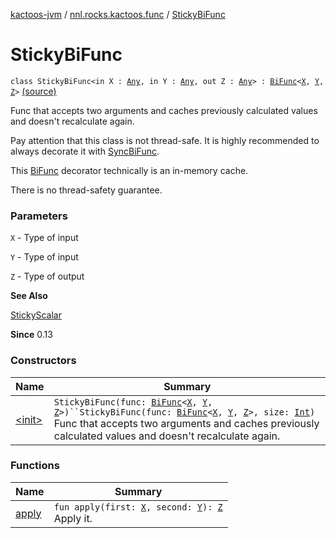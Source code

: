 [kactoos-jvm](../../index.md) / [nnl.rocks.kactoos.func](../index.md) / [StickyBiFunc](./index.md)

# StickyBiFunc

`class StickyBiFunc<in X : `[`Any`](https://kotlinlang.org/api/latest/jvm/stdlib/kotlin/-any/index.html)`, in Y : `[`Any`](https://kotlinlang.org/api/latest/jvm/stdlib/kotlin/-any/index.html)`, out Z : `[`Any`](https://kotlinlang.org/api/latest/jvm/stdlib/kotlin/-any/index.html)`> : `[`BiFunc`](../../nnl.rocks.kactoos/-bi-func/index.md)`<`[`X`](index.md#X)`, `[`Y`](index.md#Y)`, `[`Z`](index.md#Z)`>` [(source)](https://github.com/neonailol/kactoos/blob/master/kactoos-jvm/src/main/kotlin/nnl/rocks/kactoos/func/StickyBiFunc.kt#L32)

Func that accepts two arguments and caches previously calculated values
and doesn't recalculate again.

Pay attention that this class is not thread-safe. It is highly
recommended to always decorate it with [SyncBiFunc](../-sync-bi-func/index.md).

This [BiFunc](../../nnl.rocks.kactoos/-bi-func/index.md) decorator technically is an in-memory
cache.

There is no thread-safety guarantee.

### Parameters

`X` - Type of input

`Y` - Type of input

`Z` - Type of output

**See Also**

[StickyScalar](../../nnl.rocks.kactoos.scalar/-sticky-scalar/index.md)

**Since**
0.13

### Constructors

| Name | Summary |
|---|---|
| [&lt;init&gt;](-init-.md) | `StickyBiFunc(func: `[`BiFunc`](../../nnl.rocks.kactoos/-bi-func/index.md)`<`[`X`](index.md#X)`, `[`Y`](index.md#Y)`, `[`Z`](index.md#Z)`>)``StickyBiFunc(func: `[`BiFunc`](../../nnl.rocks.kactoos/-bi-func/index.md)`<`[`X`](index.md#X)`, `[`Y`](index.md#Y)`, `[`Z`](index.md#Z)`>, size: `[`Int`](https://kotlinlang.org/api/latest/jvm/stdlib/kotlin/-int/index.html)`)`<br>Func that accepts two arguments and caches previously calculated values and doesn't recalculate again. |

### Functions

| Name | Summary |
|---|---|
| [apply](apply.md) | `fun apply(first: `[`X`](index.md#X)`, second: `[`Y`](index.md#Y)`): `[`Z`](index.md#Z)<br>Apply it. |
